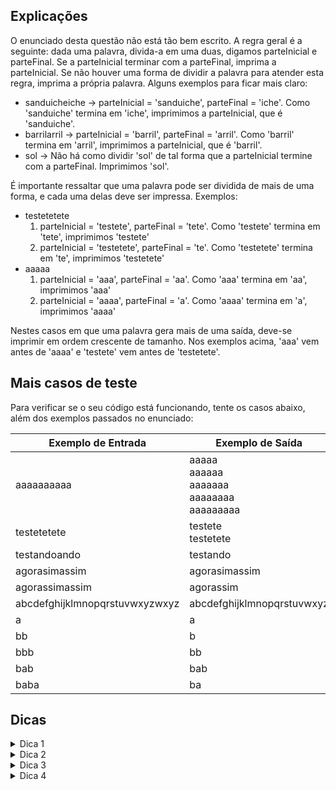 ## Explicações
O enunciado desta questão não está tão bem escrito. A regra geral é a seguinte: dada uma palavra, divida-a em uma duas, digamos parteInicial e parteFinal. Se a parteInicial terminar com a parteFinal, imprima a parteInicial. Se não houver uma forma de dividir a palavra para atender esta regra, imprima a própria palavra.
Alguns exemplos para ficar mais claro:
- sanduicheiche -> parteInicial = 'sanduiche', parteFinal = 'iche'. Como 'sanduiche' termina em 'iche', imprimimos a parteInicial, que é 'sanduiche'.
- barrilarril -> parteInicial = 'barril', parteFinal = 'arril'. Como 'barril' termina em 'arril', imprimimos a parteInicial, que é 'barril'.
- sol -> Não há como dividir 'sol' de tal forma que a parteInicial termine com a parteFinal. Imprimimos 'sol'.

É importante ressaltar que uma palavra pode ser dividida de mais de uma forma, e cada uma delas deve ser impressa. Exemplos:
- testetetete
    1. parteInicial = 'testete', parteFinal = 'tete'. Como 'testete' termina em 'tete', imprimimos 'testete'
    1. parteInicial = 'testetete', parteFinal = 'te'. Como 'testetete' termina em 'te', imprimimos 'testetete'
- aaaaa
    1. parteInicial = 'aaa', parteFinal = 'aa'. Como 'aaa' termina em 'aa', imprimimos 'aaa'
    1. parteInicial = 'aaaa', parteFinal = 'a'. Como 'aaaa' termina em 'a', imprimimos 'aaaa'

Nestes casos em que uma palavra gera mais de uma saída, deve-se imprimir em ordem crescente de tamanho. Nos exemplos acima, 'aaa' vem antes de 'aaaa' e 'testete' vem antes de 'testetete'.

## Mais casos de teste
Para verificar se o seu código está funcionando, tente os casos abaixo, além dos exemplos passados no enunciado:

| Exemplo de Entrada | Exemplo de Saída|
| ---|--- |
|aaaaaaaaaa|aaaaa<br />aaaaaa<br />aaaaaaa<br />aaaaaaaa<br />aaaaaaaaa|
|testetetete|testete<br />testetete|
|testandoando|testando|
|agorasimassim|agorasimassim|
|agorassimassim|agorassim|
|abcdefghijklmnopqrstuvwxyzwxyz|abcdefghijklmnopqrstuvwxyz|
|a|a|
|bb|b|
|bbb|bb|
|bab|bab|
|baba|ba|

## Dicas
<details> 
  <summary>Dica 1</summary>
   Como você pode garantir que todas as formas de dividir a palavra em duas serão testadas?
</details>
<details> 
  <summary>Dica 2</summary>
   Ao invés de checar caractere a caractere para verificar se uma palavra termina com outra, tente utilizar o método endsWith
</details>
<details> 
  <summary>Dica 3</summary>
   Lembre de garantir que todas as saídas de uma palavra sejam impressas, e de que elas estejam em ordem crescente de tamanho. Isso significa que você não deve utilizar um break e deve percorrer a palavra do início ao fim, e não do fim ao início.
</details>
<details> 
  <summary>Dica 4</summary>
   Lembre de imprimir a própria palavra caso não encontre uma forma de dividir.
</details>
